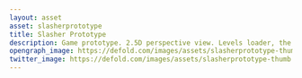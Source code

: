 ```yaml
---
layout: asset
asset: slasherprototype
title: Slasher Prototype
description: Game prototype. 2.5D perspective view. Levels loader, the hero controller, monsters and basic AI logic.
opengraph_image: https://defold.com/images/assets/slasherprototype-thumb.jpg
twitter_image: https://defold.com/images/assets/slasherprototype-thumb.jpg
---
```

